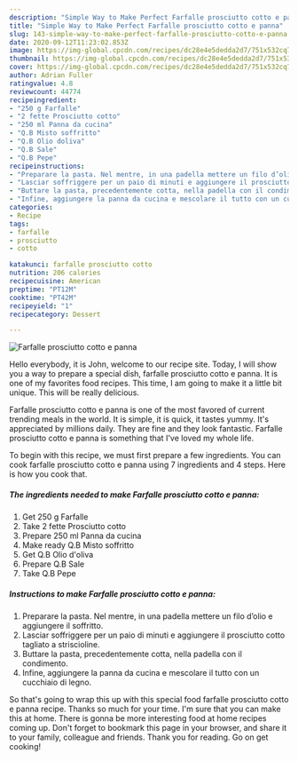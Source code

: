```yaml
---
description: "Simple Way to Make Perfect Farfalle prosciutto cotto e panna"
title: "Simple Way to Make Perfect Farfalle prosciutto cotto e panna"
slug: 143-simple-way-to-make-perfect-farfalle-prosciutto-cotto-e-panna
date: 2020-09-12T11:23:02.853Z
image: https://img-global.cpcdn.com/recipes/dc28e4e5dedda2d7/751x532cq70/farfalle-prosciutto-cotto-e-panna-recipe-main-photo.jpg
thumbnail: https://img-global.cpcdn.com/recipes/dc28e4e5dedda2d7/751x532cq70/farfalle-prosciutto-cotto-e-panna-recipe-main-photo.jpg
cover: https://img-global.cpcdn.com/recipes/dc28e4e5dedda2d7/751x532cq70/farfalle-prosciutto-cotto-e-panna-recipe-main-photo.jpg
author: Adrian Fuller
ratingvalue: 4.8
reviewcount: 44774
recipeingredient:
- "250 g Farfalle"
- "2 fette Prosciutto cotto"
- "250 ml Panna da cucina"
- "Q.B Misto soffritto"
- "Q.B Olio doliva"
- "Q.B Sale"
- "Q.B Pepe"
recipeinstructions:
- "Preparare la pasta. Nel mentre, in una padella mettere un filo d’olio e aggiungere il soffritto."
- "Lasciar soffriggere per un paio di minuti e aggiungere il prosciutto cotto tagliato a striscioline."
- "Buttare la pasta, precedentemente cotta, nella padella con il condimento."
- "Infine, aggiungere la panna da cucina e mescolare il tutto con un cucchiaio di legno."
categories:
- Recipe
tags:
- farfalle
- prosciutto
- cotto

katakunci: farfalle prosciutto cotto 
nutrition: 206 calories
recipecuisine: American
preptime: "PT12M"
cooktime: "PT42M"
recipeyield: "1"
recipecategory: Dessert

---
```



![Farfalle prosciutto cotto e panna](https://img-global.cpcdn.com/recipes/dc28e4e5dedda2d7/751x532cq70/farfalle-prosciutto-cotto-e-panna-recipe-main-photo.jpg)

Hello everybody, it is John, welcome to our recipe site. Today, I will show you a way to prepare a special dish, farfalle prosciutto cotto e panna. It is one of my favorites food recipes. This time, I am going to make it a little bit unique. This will be really delicious.



Farfalle prosciutto cotto e panna is one of the most favored of current trending meals in the world. It is simple, it is quick, it tastes yummy. It's appreciated by millions daily. They are fine and they look fantastic. Farfalle prosciutto cotto e panna is something that I've loved my whole life.


To begin with this recipe, we must first prepare a few ingredients. You can cook farfalle prosciutto cotto e panna using 7 ingredients and 4 steps. Here is how you cook that.

<!--inarticleads1-->

##### The ingredients needed to make Farfalle prosciutto cotto e panna:

1. Get 250 g Farfalle
1. Take 2 fette Prosciutto cotto
1. Prepare 250 ml Panna da cucina
1. Make ready Q.B Misto soffritto
1. Get Q.B Olio d&#39;oliva
1. Prepare Q.B Sale
1. Take Q.B Pepe




<!--inarticleads2-->

##### Instructions to make Farfalle prosciutto cotto e panna:

1. Preparare la pasta. Nel mentre, in una padella mettere un filo d’olio e aggiungere il soffritto.
1. Lasciar soffriggere per un paio di minuti e aggiungere il prosciutto cotto tagliato a striscioline.
1. Buttare la pasta, precedentemente cotta, nella padella con il condimento.
1. Infine, aggiungere la panna da cucina e mescolare il tutto con un cucchiaio di legno.




So that's going to wrap this up with this special food farfalle prosciutto cotto e panna recipe. Thanks so much for your time. I'm sure that you can make this at home. There is gonna be more interesting food at home recipes coming up. Don't forget to bookmark this page in your browser, and share it to your family, colleague and friends. Thank you for reading. Go on get cooking!
